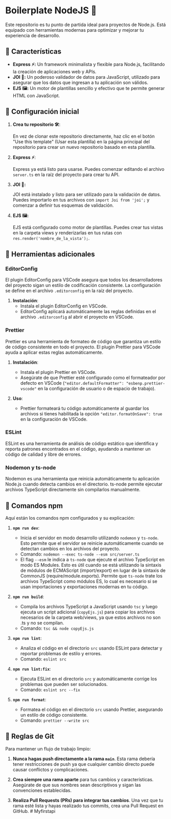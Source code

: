 # Boilerplate NodeJS 🚀

Este repositorio es tu punto de partida ideal para proyectos de Node.js. Está equipado con herramientas modernas para optimizar y mejorar tu experiencia de desarrollo.

## 🌟 Características

- **Express ⚡:** Un framework minimalista y flexible para Node.js, facilitando la creación de aplicaciones web y APIs.
- **JOI 📏:** Un poderoso validador de datos para JavaScript, utilizado para asegurar que los datos que ingresan a tu aplicación son válidos.
- **EJS 🖼️:** Un motor de plantillas sencillo y efectivo que te permite generar HTML con JavaScript.

## 🚀 Configuración inicial

1. **Crea tu repositorio 🛠️**:

   En vez de clonar este repositorio directamente, haz clic en el botón "Use this template" (Usar esta plantilla) en la página principal del repositorio para crear un nuevo repositorio basado en esta plantilla.

2. **Express ⚡**:

   Express ya está listo para usarse. Puedes comenzar editando el archivo `server.ts` en la raíz del proyecto para crear tu API.

3. **JOI 📏:**

   JOI está instalado y listo para ser utilizado para la validación de datos. Puedes importarlo en tus archivos con `import Joi from 'joi';` y comenzar a definir tus esquemas de validación.

4. **EJS 🖼️:**

   EJS está configurado como motor de plantillas. Puedes crear tus vistas en la carpeta views y renderizarlas en tus rutas con `res.render('nombre_de_la_vista');`.

## 🔧 Herramientas adicionales

### EditorConfig

El plugin EditorConfig para VSCode asegura que todos los desarrolladores del proyecto sigan un estilo de codificación consistente. La configuración se define en el archivo `.editorconfig` en la raíz del proyecto.

1. **Instalación**:
   - Instala el plugin EditorConfig en VSCode.
   - EditorConfig aplicará automáticamente las reglas definidas en el archivo `.editorconfig` al abrir el proyecto en VSCode.

### Prettier

Prettier es una herramienta de formateo de código que garantiza un estilo de código consistente en todo el proyecto. El plugin Prettier para VSCode ayuda a aplicar estas reglas automáticamente.

1. **Instalación**:
   - Instala el plugin Prettier en VSCode.
   - Asegúrate de que Prettier esté configurado como el formateador por defecto en VSCode (`"editor.defaultFormatter": "esbenp.prettier-vscode"` en la configuración de usuario o de espacio de trabajo).

2. **Uso**:
   - Prettier formateará tu código automáticamente al guardar los archivos si tienes habilitada la opción `"editor.formatOnSave": true` en la configuración de VSCode.

### ESLint

ESLint es una herramienta de análisis de código estático que identifica y reporta patrones encontrados en el código, ayudando a mantener un código de calidad y libre de errores.

### Nodemon y ts-node

Nodemon es una herramienta que reinicia automáticamente tu aplicación Node.js cuando detecta cambios en el directorio. ts-node permite ejecutar archivos TypeScript directamente sin compilarlos manualmente.

## 📜 Comandos npm

Aquí están los comandos npm configurados y su explicación:

1. **`npm run dev`**:
   - Inicia el servidor en modo desarrollo utilizando `nodemon` y `ts-node`. Esto permite que el servidor se reinicie automáticamente cuando se detectan cambios en los archivos del proyecto.
   - Comando: `nodemon --exec ts-node --esm src/server.ts`
   - El flag `--esm` le indica a `ts-node` que ejecute el archivo TypeScript en modo ES Modules. Esto es útil cuando se está utilizando la sintaxis de módulos de ECMAScript (import/export) en lugar de la sintaxis de CommonJS (require/module.exports). Permite que `ts-node` trate los archivos TypeScript como módulos ES, lo cual es necesario si se usan importaciones y exportaciones modernas en tu código.

2. **`npm run build`**:
   - Compila los archivos TypeScript a JavaScript usando `tsc` y luego ejecuta un script adicional (`copyEjs.js`) para copiar los archivos necesarios de la carpeta web/views, ya que estos archivos no son .ts y no se compilan.
   - Comando: `tsc && node copyEjs.js`

3. **`npm run lint`**:
   - Analiza el código en el directorio `src` usando ESLint para detectar y reportar problemas de estilo y errores.
   - Comando: `eslint src`

4. **`npm run lint:fix`**:
   - Ejecuta ESLint en el directorio `src` y automáticamente corrige los problemas que pueden ser solucionados.
   - Comando: `eslint src --fix`

5. **`npm run format`**:
   - Formatea el código en el directorio `src` usando Prettier, asegurando un estilo de código consistente.
   - Comando: `prettier --write src`

## 📢 Reglas de Git

Para mantener un flujo de trabajo limpio:

1. **Nunca hagas push directamente a la rama `main`**. Esta rama debería tener restricciones de push ya que cualquier cambio directo puede causar conflictos y complicaciones.

2. **Crea siempre una rama aparte** para tus cambios y características. Asegúrate de que sus nombres sean descriptivos y sigan las convenciones establecidas.

3. **Realiza Pull Requests (PRs) para integrar tus cambios**. Una vez que tu rama esté lista y hayas realizado tus commits, crea una Pull Request en GitHub.
#   M y f i r s t a p i  
 